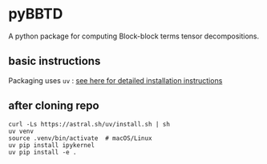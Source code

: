 # pyBBTD

A python package for computing Block-block terms tensor decompositions.

## basic instructions

Packaging uses `uv` : [see here for detailed installation instructions](https://docs.astral.sh/uv/#installation)

## after cloning repo

```
curl -Ls https://astral.sh/uv/install.sh | sh
uv venv
source .venv/bin/activate  # macOS/Linux
uv pip install ipykernel
uv pip install -e .
```
